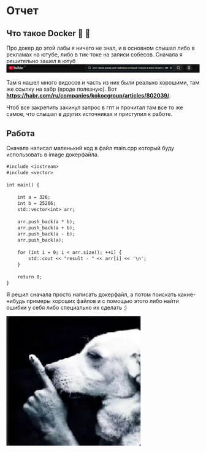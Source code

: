 # Отчет

## Что такое Docker :raised_eyebrow: :thinking:

Про докер до этой лабы я ничего не знал, и в основном слышал либо в рекламах на ютубе, либо в тик-токе на записи собесов. Сначала я решительно зашел в ютуб
![photo](./images/youtube.png)

Там я нашел много видосов и часть из них были реально хорошими, там же ссылку на хабр (вроде полезную). Вот **https://habr.com/ru/companies/kokocgroup/articles/802039/**.

Чтоб все закрепить закинул запрос в гпт и прочитал там все то же самое, что слышал в других источниках и приступил к работе.

## Работа

Сначала написал маленький код в файл main.cpp который буду использовать в image докерфайла.
```
#include <iostream>
#include <vector>

int main() {

    int a = 326;
    int b = 25266;
    std::vector<int> arr;

    arr.push_back(a * b);
    arr.push_back(a + b);
    arr.push_back(a - b);
    arr.push_back(a);

    for (int i = 0; i < arr.size(); ++i) {
        std::cout << "result - " << arr[i] << '\n';
    }
    
    return 0;
}
```

Я решил сначала просто написать докерфайл, а потом поискать какие-нибудь примеры хороших файлов и с помощью этого либо найти ошибки у себя либо специально их сделать ;)

<img src="./images/chshsh.jpg" alt="photo" width="350"/>


